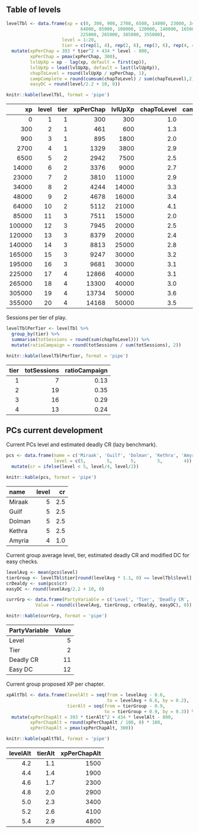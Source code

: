 ## Table of levels

``` r
levelTbl <- data.frame(xp = c(0, 300, 900, 2700, 6500, 14000, 23000, 34000, 48000,
                            64000, 85000, 100000, 120000, 140000, 165000, 195000,
                            225000, 265000, 305000, 355000),
                     level = 1:20,
                     tier = c(rep(1, 4), rep(2, 6), rep(3, 6), rep(4, 4))) %>% 
  mutate(xpPerChap = 393 * tier^2 + 434 * level - 800,
         xpPerChap = pmax(xpPerChap, 300),
         lvlUpXp = xp - lag(xp, default = first(xp)),
         lvlUpXp = lead(lvlUpXp, default = last(lvlUpXp)),
         chapToLevel = round(lvlUpXp / xpPerChap, 1),
         campComplete = round(cumsum(chapToLevel) / sum(chapToLevel),2),
         easyDC = round(level/2.2 + 10, 0))

knitr::kable(levelTbl, format = 'pipe')
```

|     xp | level | tier | xpPerChap | lvlUpXp | chapToLevel | campComplete | easyDC |
|-------:|------:|-----:|----------:|--------:|------------:|-------------:|-------:|
|      0 |     1 |    1 |       300 |     300 |         1.0 |         0.02 |     10 |
|    300 |     2 |    1 |       461 |     600 |         1.3 |         0.04 |     11 |
|    900 |     3 |    1 |       895 |    1800 |         2.0 |         0.08 |     11 |
|   2700 |     4 |    1 |      1329 |    3800 |         2.9 |         0.13 |     12 |
|   6500 |     5 |    2 |      2942 |    7500 |         2.5 |         0.18 |     12 |
|  14000 |     6 |    2 |      3376 |    9000 |         2.7 |         0.22 |     13 |
|  23000 |     7 |    2 |      3810 |   11000 |         2.9 |         0.28 |     13 |
|  34000 |     8 |    2 |      4244 |   14000 |         3.3 |         0.34 |     14 |
|  48000 |     9 |    2 |      4678 |   16000 |         3.4 |         0.40 |     14 |
|  64000 |    10 |    2 |      5112 |   21000 |         4.1 |         0.47 |     15 |
|  85000 |    11 |    3 |      7511 |   15000 |         2.0 |         0.51 |     15 |
| 100000 |    12 |    3 |      7945 |   20000 |         2.5 |         0.55 |     15 |
| 120000 |    13 |    3 |      8379 |   20000 |         2.4 |         0.60 |     16 |
| 140000 |    14 |    3 |      8813 |   25000 |         2.8 |         0.65 |     16 |
| 165000 |    15 |    3 |      9247 |   30000 |         3.2 |         0.71 |     17 |
| 195000 |    16 |    3 |      9681 |   30000 |         3.1 |         0.76 |     17 |
| 225000 |    17 |    4 |     12866 |   40000 |         3.1 |         0.82 |     18 |
| 265000 |    18 |    4 |     13300 |   40000 |         3.0 |         0.87 |     18 |
| 305000 |    19 |    4 |     13734 |   50000 |         3.6 |         0.94 |     19 |
| 355000 |    20 |    4 |     14168 |   50000 |         3.5 |         1.00 |     19 |

Sessions per tier of play.

``` r
levelTblPerTier <- levelTbl %>%
  group_by(tier) %>%
  summarise(totSessions = round(sum(chapToLevel))) %>%
  mutate(ratioCampaign = round(totSessions / sum(totSessions), 2))

knitr::kable(levelTblPerTier, format = 'pipe')
```

| tier | totSessions | ratioCampaign |
|-----:|------------:|--------------:|
|    1 |           7 |          0.13 |
|    2 |          19 |          0.35 |
|    3 |          16 |          0.29 |
|    4 |          13 |          0.24 |

## PCs current development

Current PCs level and estimated deadly CR (lazy benchmark).

``` r
pcs <- data.frame(name = c('Miraak', 'Guilf', 'Dolman', 'Kethra', 'Amyria'),
                  level = c(5,        5,       5,        5,        4)) %>%
  mutate(cr = ifelse(level < 5, level/4, level/2))

knitr::kable(pcs, format = 'pipe')
```

| name   | level |  cr |
|:-------|------:|----:|
| Miraak |     5 | 2.5 |
| Guilf  |     5 | 2.5 |
| Dolman |     5 | 2.5 |
| Kethra |     5 | 2.5 |
| Amyria |     4 | 1.0 |

Current group average level, tier, estimated deadly CR and modified DC
for easy checks.

``` r
levelAvg <- mean(pcs$level)
tierGroup <- levelTbl$tier[round(levelAvg * 1.1, 0) == levelTbl$level]
crDealdy <- sum(pcs$cr)
easyDC <- round(levelAvg/2.2 + 10, 0)

currGrp <- data.frame(PartyVariable = c('Level', 'Tier', 'Deadly CR', 'Easy DC'),
           Value = round(c(levelAvg, tierGroup, crDealdy, easyDC), 0))

knitr::kable(currGrp, format = 'pipe')
```

| PartyVariable | Value |
|:--------------|------:|
| Level         |     5 |
| Tier          |     2 |
| Deadly CR     |    11 |
| Easy DC       |    12 |

Current group proposed XP per chapter.

``` r
xpAltTbl <- data.frame(levelAlt = seq(from = levelAvg - 0.6,
                                      to = levelAvg + 0.6, by = 0.2),
                       tierAlt = seq(from = tierGroup - 0.9,
                                     to = tierGroup + 0.9, by = 0.3)) %>%
  mutate(xpPerChapAlt = 393 * tierAlt^2 + 434 * levelAlt - 800,
         xpPerChapAlt = round(xpPerChapAlt / 100, 0) * 100,
         xpPerChapAlt = pmax(xpPerChapAlt, 300))

knitr::kable(xpAltTbl, format = 'pipe')
```

| levelAlt | tierAlt | xpPerChapAlt |
|---------:|--------:|-------------:|
|      4.2 |     1.1 |         1500 |
|      4.4 |     1.4 |         1900 |
|      4.6 |     1.7 |         2300 |
|      4.8 |     2.0 |         2900 |
|      5.0 |     2.3 |         3400 |
|      5.2 |     2.6 |         4100 |
|      5.4 |     2.9 |         4800 |
